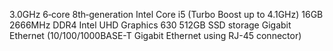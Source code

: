 3.0GHz 6‑core 8th‑generation Intel Core i5 (Turbo Boost up to 4.1GHz)
16GB 2666MHz DDR4
Intel UHD Graphics 630
512GB SSD storage
Gigabit Ethernet (10/100/1000BASE-T Gigabit Ethernet using RJ-45 connector)
